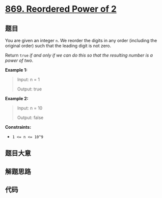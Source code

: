 # [869. Reordered Power of 2](https://leetcode.com/problems/reordered-power-of-2/)

## 题目

You are given an integer `n`. We reorder the digits in any order (including
the original order) such that the leading digit is not zero.

Return `true` _if and only if we can do this so that the resulting number is a
power of two_.

**Example 1:**

> Input: n = 1
>
> Output: true

**Example 2:**

> Input: n = 10
>
> Output: false

**Constraints:**

- `1 <= n <= 10^9`

## 题目大意

## 解题思路

## 代码

```javascript

```

